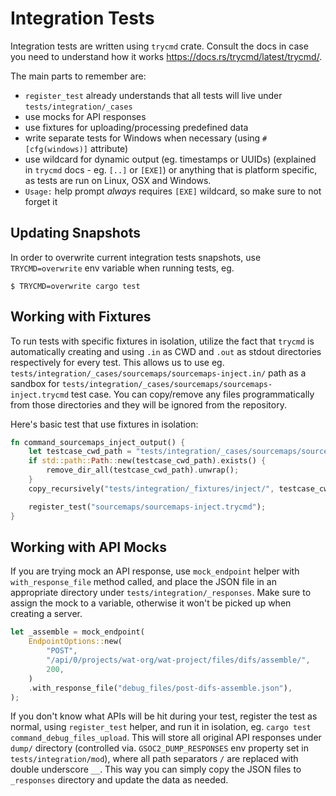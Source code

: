 # Integration Tests

Integration tests are written using `trycmd` crate. Consult the docs in case you need to understand how it works https://docs.rs/trycmd/latest/trycmd/.

The main parts to remember are:
- `register_test` already understands that all tests will live under `tests/integration/_cases`
- use mocks for API responses
- use fixtures for uploading/processing predefined data
- write separate tests for Windows when necessary (using `#[cfg(windows)]` attribute)
- use wildcard for dynamic output (eg. timestamps or UUIDs) (explained in `trycmd` docs - eg. `[..]` or `[EXE]`) or anything that is platform specific, as tests are run on Linux, OSX and Windows.
- `Usage:` help prompt _always_ requires `[EXE]` wildcard, so make sure to not forget it

## Updating Snapshots

In order to overwrite current integration tests snapshots, use `TRYCMD=overwrite` env variable when running tests, eg.

```shell
$ TRYCMD=overwrite cargo test
```

## Working with Fixtures

To run tests with specific fixtures in isolation, utilize the fact that `trycmd` is automatically creating and using `.in` as CWD and `.out` as stdout directories respectively for every test. This allows us to use eg. `tests/integration/_cases/sourcemaps/sourcemaps-inject.in/` path as a sandbox for `tests/integration/_cases/sourcemaps/sourcemaps-inject.trycmd` test case.
You can copy/remove any files programmatically from those directories and they will be ignored from the repository.

Here's basic test that use fixtures in isolation:

```rust
fn command_sourcemaps_inject_output() {
    let testcase_cwd_path = "tests/integration/_cases/sourcemaps/sourcemaps-inject.in/";
    if std::path::Path::new(testcase_cwd_path).exists() {
        remove_dir_all(testcase_cwd_path).unwrap();
    }
    copy_recursively("tests/integration/_fixtures/inject/", testcase_cwd_path).unwrap();

    register_test("sourcemaps/sourcemaps-inject.trycmd");
}
```

## Working with API Mocks

If you are trying mock an API response, use `mock_endpoint` helper with `with_response_file` method called,
and place the JSON file in an appropriate directory under `tests/integration/_responses`.
Make sure to assign the mock to a variable, otherwise it won't be picked up when creating a server.

```rust
let _assemble = mock_endpoint(
    EndpointOptions::new(
        "POST",
        "/api/0/projects/wat-org/wat-project/files/difs/assemble/",
        200,
    )
    .with_response_file("debug_files/post-difs-assemble.json"),
);
```

If you don't know what APIs will be hit during your test, register the test as normal, using `register_test` helper,
and run it in isolation, eg. `cargo test command_debug_files_upload`.
This will store all original API responses under `dump/` directory (controlled via. `GSOC2_DUMP_RESPONSES` env property set
in `tests/integration/mod`), where all path separators `/` are replaced with double underscore `__`.
This way you can simply copy the JSON files to `_responses` directory and update the data as needed.
